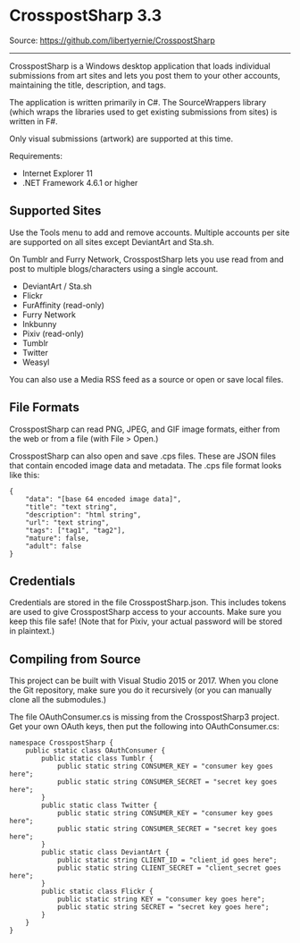 CrosspostSharp 3.3
==================

Source: https://github.com/libertyernie/CrosspostSharp

--------------------

CrosspostSharp is a Windows desktop application that loads individual
submissions from art sites and lets you post them to your other
accounts, maintaining the title, description, and tags.

The application is written primarily in C#. The SourceWrappers library (which
wraps the libraries used to get existing submissions from sites) is written in
F#.

Only visual submissions (artwork) are supported at this time.

Requirements:

* Internet Explorer 11
* .NET Framework 4.6.1 or higher

Supported Sites
---------------

Use the Tools menu to add and remove accounts. Multiple accounts per site are
supported on all sites except DeviantArt and Sta.sh.

On Tumblr and Furry Network, CrosspostSharp lets you use read from and post to
multiple blogs/characters using a single account.

* DeviantArt / Sta.sh
* Flickr
* FurAffinity (read-only)
* Furry Network
* Inkbunny
* Pixiv (read-only)
* Tumblr
* Twitter
* Weasyl

You can also use a Media RSS feed as a source or open or save local files.

File Formats
------------

CrosspostSharp can read PNG, JPEG, and GIF image formats, either from the web
or from a file (with File > Open.)

CrosspostSharp can also open and save .cps files. These are JSON files that
contain encoded image data and metadata. The .cps file format looks like this:

	{
		"data": "[base 64 encoded image data]",
		"title": "text string",
		"description": "html string",
		"url": "text string",
		"tags": ["tag1", "tag2"],
		"mature": false,
		"adult": false
	}

Credentials
-----------

Credentials are stored in the file CrosspostSharp.json. This includes tokens
are used to give CrosspostSharp access to your accounts. Make sure you keep
this file safe! (Note that for Pixiv, your actual password will be stored in
plaintext.)

Compiling from Source
---------------------

This project can be built with Visual Studio 2015 or 2017. When you clone the
Git repository, make sure you do it recursively (or you can manually clone all
the submodules.)

The file OAuthConsumer.cs is missing from the CrosspostSharp3 project. Get your own
OAuth keys, then put the following into OAuthConsumer.cs:

    namespace CrosspostSharp {
        public static class OAuthConsumer {
            public static class Tumblr {
                public static string CONSUMER_KEY = "consumer key goes here";
                public static string CONSUMER_SECRET = "secret key goes here";
            }
            public static class Twitter {
                public static string CONSUMER_KEY = "consumer key goes here";
                public static string CONSUMER_SECRET = "secret key goes here";
            }
            public static class DeviantArt {
                public static string CLIENT_ID = "client_id goes here";
                public static string CLIENT_SECRET = "client_secret goes here";
            }
            public static class Flickr {
                public static string KEY = "consumer key goes here";
                public static string SECRET = "secret key goes here";
            }
        }
    }
